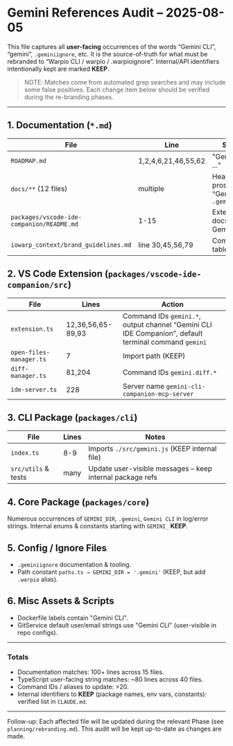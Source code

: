 # Gemini References Audit – 2025-08-05

This file captures all **user-facing** occurrences of the words “Gemini CLI”, “gemini”, `.geminiignore`, etc. It is the source-of-truth for what must be rebranded to “Warpio CLI / warpio / .warpioignore”. Internal/API identifiers intentionally kept are marked **KEEP**.

> NOTE: Matches come from automated grep searches and may include some false positives. Each change item below should be verified during the re-branding phases.

---

## 1. Documentation (`*.md`)

| File                                      | Line                | Snippet                                            |
| ----------------------------------------- | ------------------- | -------------------------------------------------- |
| `ROADMAP.md`                              | 1,2,4,6,21,46,55,62 | "Gemini CLI ..."                                   |
| `docs/**` (12 files)                      | multiple            | Headings & prose use “Gemini CLI”, `.geminiignore` |
| `packages/vscode-ide-companion/README.md` | 1-15                | Extension docs mention Gemini CLI                  |
| `iowarp_context/brand_guidelines.md`      | line 30,45,56,79    | Comparison table                                   |

## 2. VS Code Extension (`packages/vscode-ide-companion/src`)

| File                    | Lines             | Action                                                                                               |
| ----------------------- | ----------------- | ---------------------------------------------------------------------------------------------------- |
| `extension.ts`          | 12,36,56,65-89,93 | Command IDs `gemini.*`, output channel “Gemini CLI IDE Companion”, default terminal command `gemini` |
| `open-files-manager.ts` | 7                 | Import path (KEEP)                                                                                   |
| `diff-manager.ts`       | 81,204            | Command IDs `gemini.diff.*`                                                                          |
| `ide-server.ts`         | 228               | Server name `gemini-cli-companion-mcp-server`                                                        |

## 3. CLI Package (`packages/cli`)

| File                | Lines | Notes                                                     |
| ------------------- | ----- | --------------------------------------------------------- |
| `index.ts`          | 8-9   | Imports `./src/gemini.js` (KEEP internal file)            |
| `src/utils` & tests | many  | Update user-visible messages – keep internal package refs |

## 4. Core Package (`packages/core`)

Numerous occurrences of `GEMINI_DIR`, `.gemini`, `Gemini CLI` in log/error strings. Internal enums & constants starting with `GEMINI_` **KEEP**.

## 5. Config / Ignore Files

- `.geminiignore` documentation & tooling.
- Path constant `paths.ts → GEMINI_DIR = '.gemini'` (KEEP, but add `.warpio` alias).

## 6. Misc Assets & Scripts

- Dockerfile labels contain "Gemini CLI".
- GitService default user/email strings use "Gemini CLI" (user-visible in repo configs).

---

### Totals

- Documentation matches: 100+ lines across 15 files.
- TypeScript user-facing string matches: ~80 lines across 40 files.
- Command IDs / aliases to update: >20.
- Internal identifiers to **KEEP** (package names, env vars, constants): verified list in `CLAUDE.md`.

---

Follow-up: Each affected file will be updated during the relevant Phase (see `planning/rebranding.md`). This audit will be kept up-to-date as changes are made.
